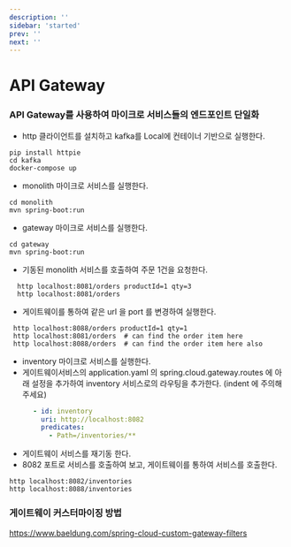 ```yaml
---
description: ''
sidebar: 'started'
prev: ''
next: ''
---
```


# API Gateway

### API Gateway를 사용하여 마이크로 서비스들의 엔드포인트 단일화

- http 클라이언트를 설치하고 kafka를 Local에 컨테이너 기반으로 실행한다.
```
pip install httpie
cd kafka
docker-compose up
```

- monolith 마이크로 서비스를 실행한다.
```
cd monolith
mvn spring-boot:run
```

- gateway 마이크로 서비스를 실행한다.
```
cd gateway
mvn spring-boot:run
```

- 기동된 monolith 서비스를 호출하여 주문 1건을 요청한다.
```
  http localhost:8081/orders productId=1 qty=3
  http localhost:8081/orders
```
    
- 게이트웨이를 통하여 같은 url 을 port 를 변경하여 실행한다.
```
 http localhost:8088/orders productId=1 qty=1
 http localhost:8081/orders  # can find the order item here
 http localhost:8088/orders  # can find the order item here also
```
  
- inventory 마이크로 서비스를  실행한다.
- 게이트웨이서비스의 application.yaml 의 spring.cloud.gateway.routes 에 아래 설정을 추가하여 inventory 서비스로의 라우팅을 추가한다. (indent 에 주의해주세요)
```yaml
      - id: inventory
        uri: http://localhost:8082
        predicates:
          - Path=/inventories/** 
```

- 게이트웨이 서비스를 재기동 한다.
- 8082 포트로  서비스를 호출하여 보고, 게이트웨이를 통하여 서비스를 호출한다.  
```
http localhost:8082/inventories
http localhost:8088/inventories
```

### 게이트웨이 커스터마이징 방법
https://www.baeldung.com/spring-cloud-custom-gateway-filters